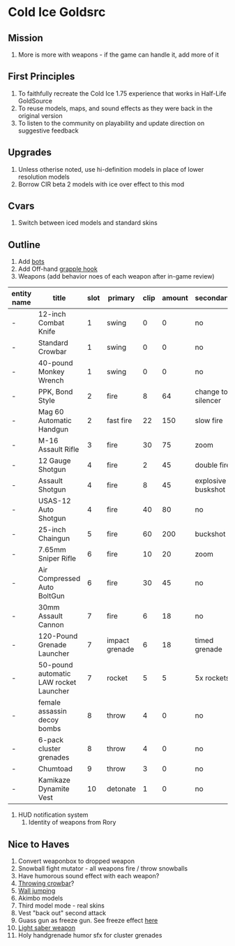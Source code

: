 # Cold Ice Goldsrc

## Mission

1. More is more with weapons - if the game can handle it, add more of it

## First Principles

1. To faithfully recreate the Cold Ice 1.75 experience that works in Half-Life GoldSource
1. To reuse models, maps, and sound effects as they were back in the original version
1. To listen to the community on playability and update direction on suggestive feedback

## Upgrades

1. Unless otherise noted, use hi-definition models in place of lower resolution models
1. Borrow CIR beta 2 models with ice over effect to this mod

## Cvars

1. Switch between iced models and standard skins

## Outline

1. Add [bots](http://hpb-bot.bots-united.com/index.html)
1. Add Off-hand [grapple hook](https://github.com/solidi/hl-mods/blob/c91828511f455f9fe323f652379cdb287414ea0b/ci/src/dlls/player.cpp#L4863)
1. Weapons (add behavior noes of each weapon after in-game review)

  | entity name | title | slot | primary | clip | amount | secondary | clip | humor? |
  | - | - | - | - | - | - | - | - | - 
  | - | 12-inch Combat Knife | 1 | swing | 0 | 0 | no | 0 | no
  | - | Standard Crowbar | 1 | swing | 0 | 0 | no | 0 | no
  | - | 40-pound Monkey Wrench | 1 | swing | 0 | 0 |  no | 0 | no
  | - | PPK, Bond Style | 2 | fire | 8 | 64 | change to silencer | 0 | yes
  | - | Mag 60 Automatic Handgun | 2 | fast fire | 22 | 150 | slow fire | 0 | no
  | - | M-16 Assault Rifle | 3 | fire | 30 | 75 | zoom | 0 | no
  | - | 12 Gauge Shotgun | 4 | fire | 2 | 45 | double fire | 0 | no
  | - | Assault Shotgun | 4 | fire | 8 | 45 | explosive buskshot | 8 | no
  | - | USAS-12 Auto Shotgun | 4 | fire | 40 | 80 | no | 0 | no
  | - | 25-inch Chaingun | 5 | fire | 60 | 200 | buckshot | 45 | no
  | - | 7.65mm Sniper Rifle | 6 | fire | 10 | 20 | zoom | 0 | no
  | - | Air Compressed Auto BoltGun | 6 | fire | 30 | 45 | no | 0 | no
  | - | 30mm Assault Cannon | 7 | fire | 6 | 18 | no | 0 | no 
  | - | 120-Pound Grenade Launcher | 7 | impact grenade | 6 | 18  | timed grenade | 8 | no
  | - | 50-pound automatic LAW rocket Launcher | 7 | rocket | 5 | 5 | 5x rockets | 2 | no
  | - | female assassin decoy bombs | 8 | throw | 4 | 0 | no | 0 | yes
  | - | 6-pack cluster grenades | 8 | throw | 4 | 0 | no | 0 | no
  | - | Chumtoad | 9 | throw | 3 | 0 | no | 0 | no
  | - | Kamikaze Dynamite Vest | 10 | detonate | 1 | 0 | no | 0 | no

1. HUD notification system
    1. Identity of weapons from Rory

## Nice to Haves

1. Convert weaponbox to dropped weapon
1. Snowball fight mutator - all weapons fire / throw snowballs
1. Have humorous sound effect with each weapon?
1. [Throwing crowbar](http://web.archive.org/web/20020717063241/http://lambda.bubblemod.org/tuts/crowbar/)?
1. [Wall jumping](http://articles.thewavelength.net/226/)
1. Akimbo models
1. Third model mode - real skins
1. Vest "back out" second attack
1. Guass gun as freeze gun. See freeze effect [here](http://web.archive.org/web/20040804041434/http://www.planethalflife.com/hlprogramming/tutorial.asp?i=65)
1. [Light saber weapon](https://www.youtube.com/watch?v=-CjaytQLWFY)
1. Holy handgrenade humor sfx for cluster grenades
